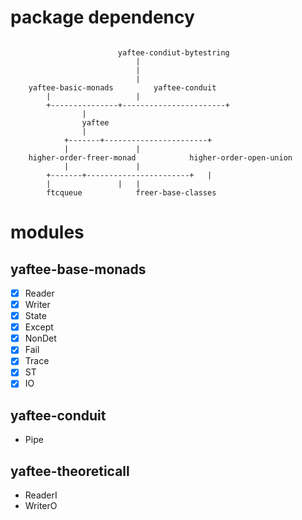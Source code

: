 # package dependency

```

						yaftee-condiut-bytestring
							|
							|
							|
	yaftee-basic-monads			yaftee-conduit
		|					|
		+---------------+-----------------------+
				|
				yaftee
				|
			+-------+-----------------------+
			|				|
	higher-order-freer-monad		    higher-order-open-union
			|				|
		+-------+-----------------------+	|
		|				|	|
		ftcqueue		    freer-base-classes

```

# modules

## yaftee-base-monads

* [x] Reader
* [x] Writer
* [x] State
* [x] Except
* [x] NonDet
* [x] Fail
* [x] Trace
* [x] ST
* [x] IO

## yaftee-conduit

* Pipe

## yaftee-theoreticall

* ReaderI
* WriterO
